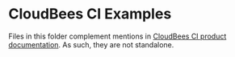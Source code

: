 # CloudBees CI Examples

Files in this folder complement mentions in [CloudBees CI product documentation](https://https://docs.cloudbees.com/docs/cloudbees-core/latest/). As such, they are not standalone.
